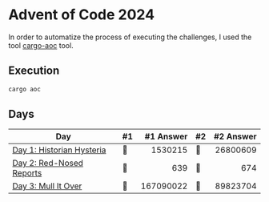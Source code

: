 # Advent of Code 2024

In order to automatize the process of executing the challenges, I used the tool [cargo-aoc](https://github.com/gobanos/cargo-aoc) tool.


## Execution

```bash
cargo aoc
```

## Days

| Day                                                                                                         | #1  | #1 Answer | #2  | #2 Answer |
| ----------------------------------------------------------------------------------------------------------- | --- | --------: | --- | --------: |
| [Day 1: Historian Hysteria](https://github.com/IsaiasGutierrezCruz/advent_of_code/blob/main/rust/2024/src/day_001.rs) | 🌟  | 1530215 | 🌟  |26800609|
| [Day 2: Red-Nosed Reports](https://github.com/IsaiasGutierrezCruz/advent_of_code/blob/main/rust/2024/src/day_002.rs) | 🌟  | 639 | 🌟  |674|
| [Day 3: Mull It Over](https://github.com/IsaiasGutierrezCruz/advent_of_code/blob/main/rust/2024/src/day_003.rs) | 🌟  | 167090022 | 🌟  |89823704|